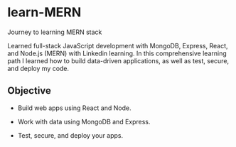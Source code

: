 # learn-MERN
 Journey to learning MERN stack


Learned full-stack JavaScript development with MongoDB, Express, React, and Node.js (MERN) with Linkedin learning. 
In this comprehensive learning path I learned how to build data-driven applications, as well as test, secure, and deploy my code. 

## Objective
+ Build web apps using React and Node.

+ Work with data using MongoDB and Express.

+ Test, secure, and deploy your apps.
